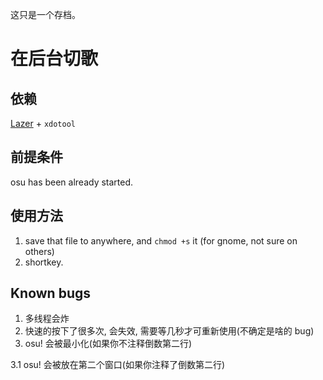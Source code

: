 这只是一个存档。

# 在后台切歌

## 依赖
[Lazer](https://github.com/ppy/osu/) + `xdotool`

## 前提条件
osu has been already started.

## 使用方法
1. save that file to anywhere, and `chmod +s` it (for gnome, not sure on others)
2. shortkey.

## Known bugs
1. 多线程会炸
2. 快速的按下了很多次, 会失效, 需要等几秒才可重新使用(不确定是啥的 bug)
3. osu! 会被最小化(如果你不注释倒数第二行)

3.1 osu! 会被放在第二个窗口(如果你注释了倒数第二行)

